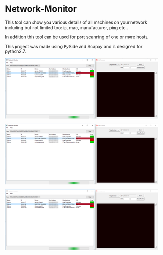 # Network-Monitor
This tool can show you various details of all machines on your network including but not limited too: ip, mac, manufacturer, ping etc..

In addition this tool can be used for port scanning of one or more hosts.

This project was made using PySide and Scappy and is designed for python2.7.

![alt text](https://raw.githubusercontent.com/Flodur871/Network-Monitor/master/Screenshots/3.png)


![alt text](https://raw.githubusercontent.com/Flodur871/Network-Monitor/master/Screenshots/3.png)


![alt text](https://raw.githubusercontent.com/Flodur871/Network-Monitor/master/Screenshots/3.png)
